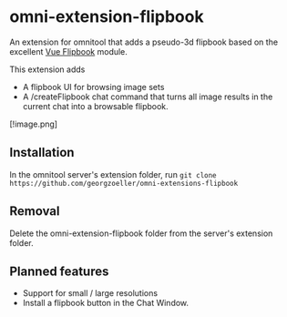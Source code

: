# omni-extension-flipbook

An extension for omnitool that adds a pseudo-3d flipbook based on the excellent [Vue Flipbook](https://github.com/ts1/flipbook-vue) module.

This extension adds

* A flipbook UI for browsing image sets
* A /createFlipbook chat command that turns all image results in the current chat into a browsable flipbook.

[!image.png]


## Installation

In the omnitool server's extension folder, run ```git clone https://github.com/georgzoeller/omni-extensions-flipbook```


## Removal

Delete the omni-extension-flipbook folder from the server's extension folder.


## Planned features

* Support for small / large resolutions
* Install a flipbook button in the Chat Window.

